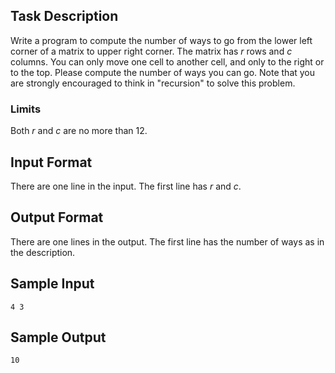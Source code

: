 ## Task Description ##

Write a program to compute the number of ways to go from the lower left corner of a matrix to upper right corner. The matrix has $r$ rows and $c$ columns. You can only move one cell to another cell, and only to the right or to the top. Please compute the number of ways you can go. Note that you are strongly encouraged to think in "recursion" to solve this problem.

### Limits ###

Both $r$ and $c$ are no more than 12.

## Input Format ##

There are one line in the input. The first line has $r$ and $c$.

## Output Format ##

There are one lines in the output. The first line has the number of ways as in the description.

## Sample Input ##
```
4 3
```

## Sample Output ##
```
10
```